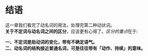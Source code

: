 # 结语

这一章我们看完了动名词的用法，处理完第二种动状词。  
**关于不定词与动名词之间的区分**，应该更有心得了。<em>区分的重点</em>在于: 
 
**一、不定词是助动词的变化，带有不确定语气。**  
**二、动名词的结构接近普通名词，可是往往带有「动作、持续」的意味。** 